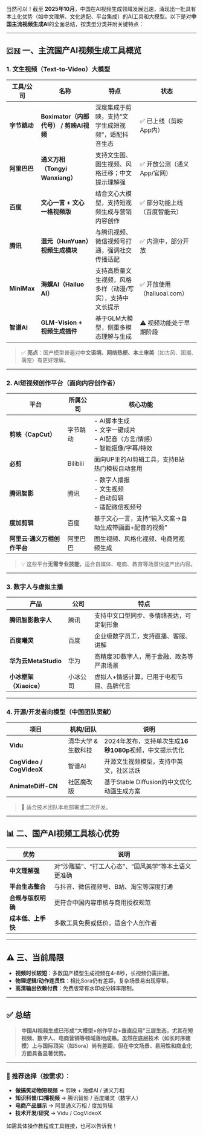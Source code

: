 当然可以！截至 **2025年10月**，中国在AI视频生成领域发展迅速，涌现出一批具有本土化优势（如中文理解、文化适配、平台集成）的AI工具和大模型。以下是对**中国主流视频生成AI**的全面总结，按类型分类并附关键特点：

---

## 🇨🇳 一、主流国产AI视频生成工具概览

### 1. **文生视频（Text-to-Video）大模型**

| 工具/公司       | 名称                           | 特点                            | 状态                   |
| ----------- | ---------------------------- | ----------------------------- | -------------------- |
| **字节跳动**    | **Boximator（内部代号） / 剪映AI视频** | 深度集成于剪映，支持“文字生成短视频”，适配抖音生态    | ✅ 已上线（剪映App内）        |
| **阿里巴巴**    | **通义万相（Tongyi Wanxiang）**    | 支持文生图、图生视频、风格迁移；中文提示理解强       | ✅ 开放公测（通义App/官网）     |
| **百度**      | **文心一言 + 文心一格视频版**           | 结合文心大模型，支持短视频生成与营销内容创作        | ✅ 部分功能上线（百度智能云）      |
| **腾讯**      | **混元（HunYuan）视频生成模块**        | 与腾讯视频、微信视频号打通，强调社交传播适配        | ✅ 内测中，部分开放           |
| **MiniMax** | **海螺AI（Hailuo AI）**          | 支持高质量文生视频，风格多样（动漫/写实），支持中文长提示 | ✅ 开放使用（hailuoai.com） |
| **智谱AI**    | **GLM-Vision + 视频生成插件**      | 基于GLM大模型，侧重多模态理解与生成           | ⚠️ 视频功能处于早期阶段        |

> ✅ **亮点**：国产模型普遍对**中文语境、网络热梗、本土审美**（如古风、国潮、萌宠）有更好理解。

---

### 2. **AI短视频创作平台（面向内容创作者）**

| 平台               | 所属公司     | 核心功能                                                  |     |
| ---------------- | -------- | ----------------------------------------------------- | --- |
| **剪映（CapCut）**   | 字节跳动     | - AI脚本生成<br>- 文字一键成片<br>- AI配音（方言/情感）<br>- 智能抠像/字幕/特效 |     |
| **必剪**           | Bilibili | 面向UP主的AI剪辑工具，支持B站热门模板自动套用                             |     |
| **腾讯智影**         | 腾讯       | - 数字人播报<br>- 文生视频<br>- 自动剪辑<br>- 适配微信视频号              |     |
| **度加剪辑**         | 百度       | 基于文心一言，支持“输入文案→自动生成带画面+配音的视频”                         |     |
| **阿里云·通义万相创作平台** | 阿里巴巴     | 图生视频、风格化视频、电商短视频生成                                    |     |

> 💡 这些平台**无需专业技能**，适合自媒体、电商、教育等场景快速产出内容。

---

### 3. **数字人与虚拟主播**

| 产品 | 公司 | 特点 |
|------|------|------|
| **腾讯智影数字人** | 腾讯 | 支持中文口型同步、多情绪表达，可定制形象 |
| **百度曦灵** | 百度 | 企业级数字员工，支持直播、客服、讲解 |
| **华为云MetaStudio** | 华为 | 高精度3D数字人，用于金融、政务等严肃场景 |
| **小冰框架（Xiaoice）** | 小冰公司 | 虚拟人+情感计算，已用于电视节目、品牌代言 |

---

### 4. **开源/开发者向模型（中国团队贡献）**

| 项目 | 机构/团队 | 说明 |
|------|----------|------|
| **Vidu** | 清华大学 & 生数科技 | 2024年发布，支持单次生成**16秒1080p**视频，中文提示优化 |  
| **CogVideo / CogVideoX** | 智谱AI | 开源文生视频模型，支持中英文，社区活跃 |
| **AnimateDiff-CN** | 社区魔改版 | 基于Stable Diffusion的中文优化动画生成方案 |

> 🔧 适合技术团队本地部署或二次开发。

---

## 📊 二、国产AI视频工具核心优势

| 优势 | 说明 |
|------|------|
| **中文理解强** | 对“沙雕猫”、“打工人心态”、“国风美学”等本土语义更准确 |
| **平台生态整合** | 与抖音、微信视频号、B站、淘宝等深度打通 |
| **合规与版权明确** | 更符合中国内容审核与商用授权规范 |
| **成本低、上手快** | 多数工具免费或低价，适合个人创作者 |

---

## ⚠️ 三、当前局限

- **视频时长较短**：多数国产模型生成视频在4–8秒，长视频仍需拼接。
- **物理逻辑/动作连贯性**：相比Sora仍有差距，复杂场景易出现穿帮。
- **高清输出依赖付费**：免费版常有水印或分辨率限制。

---

## ✅ 总结

> **中国AI视频生成已形成“大模型+创作平台+垂直应用”三层生态，尤其在短视频、数字人、电商营销等领域落地成熟。虽然在底层技术（如长时序建模）上与国际顶尖（如Sora）尚有差距，但在中文场景、易用性和商业化方面具备显著优势。**

---

### 🎯 推荐选择（按需求）：

- **做搞笑动物短视频** → 剪映 + 海螺AI / 通义万相  
- **知识科普/口播视频** → 腾讯智影 / 百度曦灵（数字人）  
- **电商产品展示** → 阿里通义万相 / 度加剪辑  
- **技术开发/研究** → Vidu / CogVideoX

如需具体操作教程或工具链接，也可以告诉我！